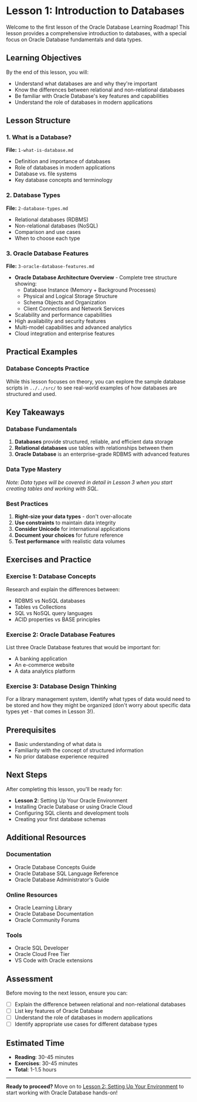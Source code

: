# Lesson 1: Introduction to Databases

Welcome to the first lesson of the Oracle Database Learning Roadmap! This lesson provides a comprehensive introduction to databases, with a special focus on Oracle Database fundamentals and data types.

## Learning Objectives

By the end of this lesson, you will:
- Understand what databases are and why they're important
- Know the differences between relational and non-relational databases
- Be familiar with Oracle Database's key features and capabilities
- Understand the role of databases in modern applications

## Lesson Structure

### 1. What is a Database?
**File:** `1-what-is-database.md`
- Definition and importance of databases
- Role of databases in modern applications
- Database vs. file systems
- Key database concepts and terminology

### 2. Database Types
**File:** `2-database-types.md`
- Relational databases (RDBMS)
- Non-relational databases (NoSQL)
- Comparison and use cases
- When to choose each type

### 3. Oracle Database Features
**File:** `3-oracle-database-features.md`
- **Oracle Database Architecture Overview** - Complete tree structure showing:
  - Database Instance (Memory + Background Processes)
  - Physical and Logical Storage Structure
  - Schema Objects and Organization
  - Client Connections and Network Services
- Scalability and performance capabilities
- High availability and security features
- Multi-model capabilities and advanced analytics
- Cloud integration and enterprise features

## Practical Examples

### Database Concepts Practice
While this lesson focuses on theory, you can explore the sample database scripts in `../../src/` to see real-world examples of how databases are structured and used.

## Key Takeaways

### Database Fundamentals
1. **Databases** provide structured, reliable, and efficient data storage
2. **Relational databases** use tables with relationships between them
3. **Oracle Database** is an enterprise-grade RDBMS with advanced features

### Data Type Mastery
*Note: Data types will be covered in detail in Lesson 3 when you start creating tables and working with SQL.*

### Best Practices
1. **Right-size your data types** - don't over-allocate
2. **Use constraints** to maintain data integrity
3. **Consider Unicode** for international applications
4. **Document your choices** for future reference
5. **Test performance** with realistic data volumes

## Exercises and Practice

### Exercise 1: Database Concepts
Research and explain the differences between:
- RDBMS vs NoSQL databases
- Tables vs Collections
- SQL vs NoSQL query languages
- ACID properties vs BASE principles

### Exercise 2: Oracle Database Features
List three Oracle Database features that would be important for:
- A banking application
- An e-commerce website
- A data analytics platform

### Exercise 3: Database Design Thinking
For a library management system, identify what types of data would need to be stored and how they might be organized (don't worry about specific data types yet - that comes in Lesson 3!).

## Prerequisites
- Basic understanding of what data is
- Familiarity with the concept of structured information
- No prior database experience required

## Next Steps
After completing this lesson, you'll be ready for:
- **Lesson 2**: Setting Up Your Oracle Environment
- Installing Oracle Database or using Oracle Cloud
- Configuring SQL clients and development tools
- Creating your first database schemas

## Additional Resources

### Documentation
- Oracle Database Concepts Guide
- Oracle Database SQL Language Reference
- Oracle Database Administrator's Guide

### Online Resources
- Oracle Learning Library
- Oracle Database Documentation
- Oracle Community Forums

### Tools
- Oracle SQL Developer
- Oracle Cloud Free Tier
- VS Code with Oracle extensions

## Assessment

Before moving to the next lesson, ensure you can:
- [ ] Explain the difference between relational and non-relational databases
- [ ] List key features of Oracle Database
- [ ] Understand the role of databases in modern applications
- [ ] Identify appropriate use cases for different database types

## Estimated Time
- **Reading**: 30-45 minutes
- **Exercises**: 30-45 minutes
- **Total**: 1-1.5 hours

---

**Ready to proceed?** Move on to [Lesson 2: Setting Up Your Environment](../lesson-2-setting-up-environment/) to start working with Oracle Database hands-on!

